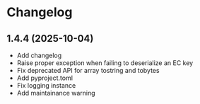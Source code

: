 # Changelog


## 1.4.4 (2025-10-04)

- Add changelog
- Raise proper exception when failing to deserialize an EC key
- Fix deprecated API for array tostring and tobytes
- Add pyproject.toml
- Fix logging instance
- Add maintainance warning
